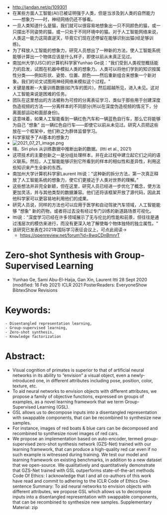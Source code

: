 - http://jandan.net/p/109301
- 在某些方面人工智能(AI)已被证明强于人类，但是当涉及到人类的自然能力——想象力——时，神经网络仍还不够看。
- 一旦人类知道什么是猫，我们就可以很容易地想象出一只不同颜色的猫，或一只摆出不同姿势的猫，或一只处于不同环境中的猫。对于人工智能网络来说，人类这一能力这简直逆天，毕竟它们现在还停留在能够识别出猫(经足够训练)。
- 为了释放人工智能的想象力，研究人员想出了一种新的方法，使人工智能系统能够计算出一个物体应该是什么样子，即使以前从未真正见过。
- 南加州大学(USC)的计算机科学家Yunhao Ge说："我们受到人类视觉概括能力的启发，试图在机器中模拟人类的想象力。人类可以将他们学到的知识按属性分类——例如形状、姿势、位置、颜色——然后重新组合来想象一个新对象。我们的论文试图用神经网络来模拟这个过程。"
- 关键是推断--大量训练数据(如汽车的图片)，然后超越所见，进入未见。这对人工智能来说是困难的任务。
- 团队在这里想出的方法被称为可控的分离表征学习，类似于那些用于创建深度伪造视频的方法——分离样本的不同部分(所以在深度伪造视频的情况下，分离面部运动和面部身份)。
- 这意味着，如果人工智能看到一辆红色汽车和一辆蓝色自行车，那么它将能够为自己 "想象" 出一辆红色自行车——即使它以前从未见过。研究人员把这些放在一个框架中，他们称之为群体监督学习。
- 科学家赋予了AI基本的想象力
- ![2021_07_21_image.png](https://cdn.logseq.com/%2Fc15b201a-227a-4f6b-aebf-92b9206a58c2640bb083-4bac-461f-82dd-fe48c0852a442021_07_21_image.png?Expires=4780475265&Signature=C0qTOlpzr01maPLEtHvlY1EjVXuee0WFNfPuxKkszgEegPyYoj5R8s7nhtfQQ5Yu9CsZCIqAE25D3ARClbgj37nNEcmSOfR0AP-L2Qff909uaCswa2l0hVYIhSM6aoxc7KVmKz6RFvFs-Zqugso0t3TWTft48uRWqAvwhsdnexhOuRoIm~MSeYj90aSMiISd0camWWYizZblIVX8BlO91alGOG~gdPaFwAqox9cAvZSBcz~5iVLhC7rLQKgytUAwa3AZfM8iqzC46xmhPU~kNqg8VDHUDky7o2vBRof-2mXPxNNPYiaRl4ACkk0y77WNt0lIL~WAk1lBUziLQdkSOQ__&Key-Pair-Id=APKAJE5CCD6X7MP6PTEA)
- 嗨，Siri plus 从训练数据中推断出新的数据。(Itti et al., 2021)
- 这项技术的主要创新之一是分组处理样本，并在此过程中建立起它们之间的语义联系。然后，人工智能能够识别它所看到的样本的相似性和差异性，利用这些知识来产生全新的东西。
- 南加州大学计算机科学家Laurent Itti说："这种新的拆分方法，第一次真正释放了人工智能系统的想象力，使它们更接近于人类对世界的理解。”
- 这些想法并非完全新颖，但在这里，研究人员已经进一步优化了概念，使方法更加灵活，并与其他类型的数据兼容。他们还将该框架开放了源代码，因此其他科学家可以更容易地利用他们的成果。
- 研究人员说，同样的方法也可以应用于医学和自动驾驶汽车领域，人工智能能够 "想象" 新的药物，或者将过去没有经过专门训练的新道路场景可视化。
- Itti说："深度学习已经在许多领域展示了无与伦比的性能和前景，但往往是通过浅层次的模仿来进行，而没有更深入地了解使每个物体独特的独立属性。"
- 该研究已发表在2021年国际学习表征会议上，可点此阅读→
	- https://openreview.net/forum?id=8wqCDnBmnrT
# Zero-shot Synthesis with Group-Supervised Learning
- Yunhao Ge, Sami Abu-El-Haija, Gan Xin, Laurent Itti
  28 Sept 2020 (modified: 16 Feb 2021)
  ICLR 2021 PosterReaders:  EveryoneShow BibtexShow Revisions
# Keywords:
	- Disentangled representation learning,
	- Group-supervised learning,
	- Zero-shot synthesis,
	- Knowledge factorization
# Abstract:
- Visual cognition of primates is superior to that of artificial neural networks in its ability to “envision” a visual object, even a newly-introduced one, in different attributes including pose, position, color, texture, etc.
- To aid neural networks to envision objects with different attributes,  we propose a family of objective functions, expressed on groups of examples, as a novel learning framework that we term Group-Supervised Learning (GSL).
- GSL allows us to decompose inputs into a disentangled representation with swappable components, that can be recombined to synthesize new samples.
- For instance, images of red boats & blue cars can be decomposed and recombined to synthesize novel images of red cars.
- We propose an implementation based on auto-encoder, termed group-supervised zero-shot synthesis network (GZS-Net) trained with our learning framework, that can produce a high-quality red car even if no such example is witnessed during training. We test our model and learning framework on existing benchmarks, in addition to a new dataset that we open-source. We qualitatively and quantitatively demonstrate that GZS-Net trained with GSL outperforms state-of-the-art methods
  Code Of Ethics: I acknowledge that I and all co-authors of this work have read and commit to adhering to the ICLR Code of Ethics
  One-sentence Summary: To aid neural networks to envision objects with different attributes,  we propose GSL which allows us to decompose inputs into a disentangled representation with swappable components, that can be recombined to synthesize new samples. 
  Supplementary Material:   zip